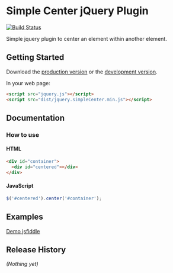 # Simple Center jQuery Plugin

[![Build Status](https://travis-ci.org/jewelsjacobs/jquery.simpleCenter.png)](https://travis-ci.org/jewelsjacobs/jquery.simpleCenter)

Simple jquery plugin to center an element within another element.

## Getting Started
Download the [production version][min] or the [development version][max].

[min]: https://raw.github.com/jewelsjacobs/jquery.simpleCenter/master/dist/jquery.simpleCenter.min.js
[max]: https://raw.github.com/jewelsjacobs/jquery.simpleCenter/master/dist/jquery.simpleCenter.js

In your web page:

```html
<script src="jquery.js"></script>
<script src="dist/jquery.simpleCenter.min.js"></script>
```

## Documentation

### How to use
#### HTML
```html
<div id="container">
  <div id="centered"></div>
</div>
```

#### JavaScript
```javascript
$('#centered').center('#container');
```

## Examples
[Demo jsfiddle](http://jsfiddle.net/jewelsjacobs/VaHLz/18/)

## Release History
_(Nothing yet)_
